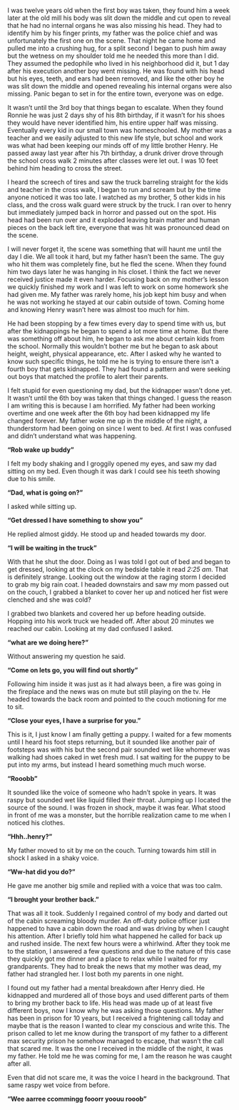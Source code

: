 I was twelve years old when the first boy was taken, they found him a week later at the old mill his body was slit down the middle and cut open to reveal that he had no internal organs he was also missing his head. They had to identify him by his finger prints, my father was the police chief and was unfortunately the first one on the scene. That night he came home and pulled me into a crushing hug, for a split second I began to push him away but the wetness on my shoulder told me he needed this more than I did. They assumed the pedophile who lived in his neighborhood did it, but 1 day after his execution another boy went missing. He was found with his head but his eyes, teeth, and ears had been removed, and like the other boy he was slit down the middle and opened revealing his internal organs were also missing. Panic began to set in for the entire town, everyone was on edge. 

  
It wasn’t until the 3rd boy that things began to escalate. When they found Ronnie he was just 2 days shy of his 8th birthday, if it wasn’t for his shoes they would have never identified him, his entire upper half was missing. Eventually every kid in our small town was homeschooled. My mother was a teacher and we easily adjusted to this new life style, but school and work was what had been keeping our minds off of my little brother Henry. He passed away last year after his 7th birthday, a drunk driver drove through the school cross walk 2 minutes after classes were let out. I was 10 feet behind him heading to cross the street.

  
I heard the screech of tires and saw the truck barreling straight for the kids and teacher in the cross walk, I began to run and scream but by the time anyone noticed it was too late. I watched as my brother, 5 other kids in his class, and the cross walk guard were struck by the truck. I ran over to henry but immediately jumped back in horror and passed out on the spot. His head had been run over and it exploded leaving brain matter and human pieces on the back left tire, everyone that was hit was pronounced dead on the scene.

  
I will never forget it, the scene was something that will haunt me until the day I die. We all took it hard, but my father hasn’t been the same. The guy who hit them was completely fine, but he fled the scene. When they found him two days later he was hanging in his closet. I think the fact we never received justice made it even harder. Focusing back on my mother’s lesson we quickly finished my work and I was left to work on some homework she had given me. My father was rarely home, his job kept him busy and when he was not working he stayed at our cabin outside of town. Coming home and knowing Henry wasn’t here was almost too much for him.

  
He had been stopping by a few times every day to spend time with us, but after the kidnappings he began to spend a lot more time at home. But there was something off about him, he began to ask me about certain kids from the school. Normally this wouldn’t bother me but he began to ask about height, weight, physical appearance, etc. After I asked why he wanted to know such specific things, he told me he is trying to ensure there isn’t a fourth boy that gets kidnapped. They had found a pattern and were seeking out boys that matched the profile to alert their parents.

  
I felt stupid for even questioning my dad, but the kidnapper wasn’t done yet. It wasn’t until the 6th boy was taken that things changed. I guess the reason I am writing this is because I am horrified. My father had been working overtime and one week after the 6th boy had been kidnapped my life changed forever. My father woke me up in the middle of the night, a thunderstorm had been going on since I went to bed. At first I was confused and didn’t understand what was happening.

  
**“Rob wake up buddy”** 

  
I felt my body shaking and I groggily opened my eyes, and saw my dad sitting on my bed. Even though it was dark I could see his teeth showing due to his smile.  


**“Dad, what is going on?”**

  
I asked while sitting up. 

  
**“Get dressed I have something to show you”**

  
He replied almost giddy. He stood up and headed towards my door.

  
**“I will be waiting in the truck”**

  
With that he shut the door. Doing as I was told I got out of bed and began to get dressed, looking at the clock on my bedside table it read *2:25 am*. That is definitely strange. Looking out the window at the raging storm I decided to grab my big rain coat. I headed downstairs and saw my mom passed out on the couch, I grabbed a blanket to cover her up and noticed her fist were clenched and she was cold?   
I grabbed two blankets and covered her up before heading outside. Hopping into his work truck we headed off. After about 20 minutes we reached our cabin. Looking at my dad confused I asked.

  
**“what are we doing here?”**  


Without answering my question he said.  


**“Come on lets go, you will find out shortly”**

  
Following him inside it was just as it had always been, a fire was going in the fireplace and the news was on mute but still playing on the tv. He headed towards the back room and pointed to the couch motioning for me to sit.

  
**“Close your eyes, I have a surprise for you.”**

  
This is it, I just know I am finally getting a puppy. I waited for a few moments until I heard his foot steps returning, but it sounded like another pair of footsteps was with his but the second pair sounded wet like whomever was walking had shoes caked in wet fresh mud. I sat waiting for the puppy to be put into my arms, but instead I heard something much much worse.

**“Rooobb”**  


It sounded like the voice of someone who hadn’t spoke in years. It was raspy but sounded wet like liquid filled their throat. Jumping up I located the source of the sound. I was frozen in shock, maybe it was fear. What stood in front of me was a monster, but the horrible realization came to me when I noticed his clothes. 

  
**“Hhh..henry?”**

  
My father moved to sit by me on the couch. Turning towards him still in shock I asked in a shaky voice.  


**“Ww-hat did you do?”** 

  
He gave me another big smile and replied with a voice that was too calm.  


**“I brought your brother back.”**  


That was all it took. Suddenly I regained control of my body and darted out of the cabin screaming bloody murder. An off-duty police officer just happened to have a cabin down the road and was driving by when I caught his attention. After I briefly told him what happened he called for back up and rushed inside. The next few hours were a whirlwind. After they took me to the station, I answered a few questions and due to the nature of this case they quickly got me dinner and a place to relax while I waited for my grandparents. They had to break the news that my mother was dead, my father had strangled her. I lost both my parents in one night. 

  
I found out my father had a mental breakdown after Henry died. He kidnapped and murdered all of those boys and used different parts of them to bring my brother back to life. His head was made up of at least five different boys, now I know why he was asking those questions. My father has been in prison for 10 years, but I received a frightening call today and maybe that is the reason I wanted to clear my conscious and write this. The prison called to let me know during the transport of my father to a different max security prison he somehow managed to escape, that wasn’t the call that scared me. It was the one I received in the middle of the night, it was my father. He told me he was coming for me, I am the reason he was caught after all.  
Even that did not scare me, it was the voice I heard in the background. That same raspy wet voice from before.

  
**“Wee aarree ccommingg fooorr yoouu rooob”**  
